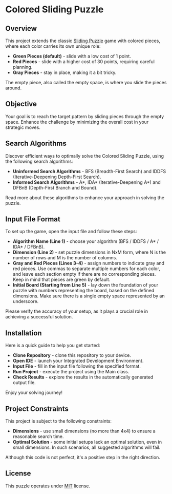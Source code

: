 # Colored Sliding Puzzle

## Overview
This project extends the classic [Sliding Puzzle](https://en.wikipedia.org/wiki/Sliding_puzzle) game with colored pieces,
where each color carries its own unique role:

- **Green Pieces (default)** - slide with a low cost of 1 point.
- **Red Pieces** - slide with a higher cost of 30 points, requiring careful planning.
- **Gray Pieces** - stay in place, making it a bit tricky.

The empty piece, also called the empty space, is where you slide the pieces around.

## Objective
Your goal is to reach the target pattern by sliding pieces through the empty space.
Enhance the challenge by minimizing the overall cost in your strategic moves.

## Search Algorithms
Discover efficient ways to optimally solve the Colored Sliding Puzzle, using the following search algorithms:

- **Uninformed Search Algorithms** - BFS (Breadth-First Search) and IDDFS (Iterative-Deepening Depth-First Search).
- **Informed Search Algorithms** - A*, IDA* (Iterative-Deepening A*) and DFBnB (Depth-First Branch and Bound).

Read more about these algorithms to enhance your approach in solving the puzzle.

## Input File Format
To set up the game, open the input file and follow these steps:

- **Algorithm Name (Line 1)** - choose your algorithm (BFS / IDDFS / A* / IDA* / DFBnB).
- **Dimension (Line 2)** - set puzzle dimensions in NxM form, where N is the number of rows and M is the number of columns.
- **Gray and Red Pieces (Lines 3-4)** - assign numbers to indicate gray and red pieces. Use commas to separate multiple numbers for each color, and leave each section empty if there are no corresponding pieces. Keep in mind that pieces are green by default.
- **Initial Board (Starting from Line 5)** - lay down the foundation of your puzzle with numbers representing the board, based on the defined dimensions. Make sure there is a single empty space represented by an underscore.

Please verify the accuracy of your setup, as it plays a crucial role in achieving a successful solution.

## Installation
Here is a quick guide to help you get started:

- **Clone Repository** - clone this repository to your device.
- **Open IDE** - launch your Integrated Development Environment.
- **Input File** - fill in the input file following the specified format.
- **Run Project** - execute the project using the Main class.
- **Check Results** - explore the results in the automatically generated output file.

Enjoy your solving journey!

## Project Constraints
This project is subject to the following constraints:

- **Dimensions** - use small dimensions (no more than 4x4) to ensure a reasonable search time.
- **Optimal Solution** - some initial setups lack an optimal solution, even in small dimensions. In such scenarios, all suggested algorithms will fail.

Although this code is not perfect, it's a positive step in the right direction.

## License
This puzzle operates under [MIT](https://github.com/Yahavk94/Colored-Sliding-Puzzle/blob/master/LICENSE) license.
